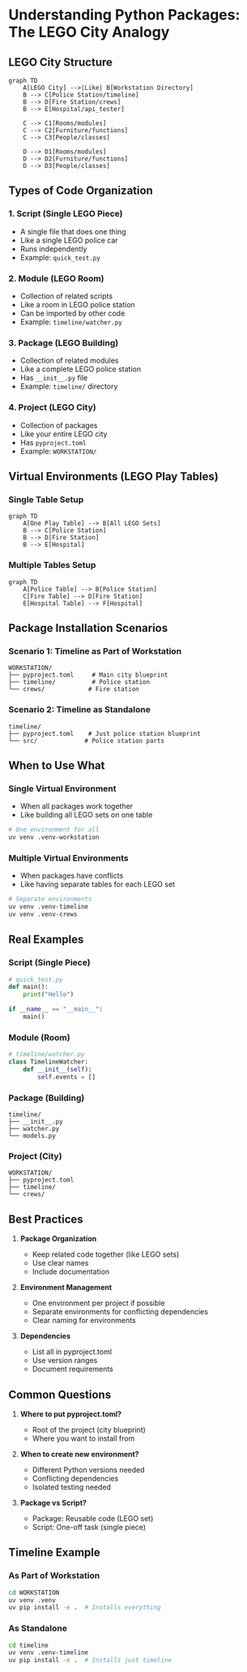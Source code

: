 # Understanding Python Packages: The LEGO City Analogy

## LEGO City Structure
```mermaid
graph TD
    A[LEGO City] -->|Like| B[Workstation Directory]
    B --> C[Police Station/timeline]
    B --> D[Fire Station/crews]
    B --> E[Hospital/api_tester]
    
    C --> C1[Rooms/modules]
    C --> C2[Furniture/functions]
    C --> C3[People/classes]
    
    D --> D1[Rooms/modules]
    D --> D2[Furniture/functions]
    D --> D3[People/classes]
```

## Types of Code Organization

### 1. Script (Single LEGO Piece)
- A single file that does one thing
- Like a single LEGO police car
- Runs independently
- Example: `quick_test.py`

### 2. Module (LEGO Room)
- Collection of related scripts
- Like a room in LEGO police station
- Can be imported by other code
- Example: `timeline/watcher.py`

### 3. Package (LEGO Building)
- Collection of related modules
- Like a complete LEGO police station
- Has `__init__.py` file
- Example: `timeline/` directory

### 4. Project (LEGO City)
- Collection of packages
- Like your entire LEGO city
- Has `pyproject.toml`
- Example: `WORKSTATION/`

## Virtual Environments (LEGO Play Tables)

### Single Table Setup
```mermaid
graph TD
    A[One Play Table] --> B[All LEGO Sets]
    B --> C[Police Station]
    B --> D[Fire Station]
    B --> E[Hospital]
```

### Multiple Tables Setup
```mermaid
graph TD
    A[Police Table] --> B[Police Station]
    C[Fire Table] --> D[Fire Station]
    E[Hospital Table] --> F[Hospital]
```

## Package Installation Scenarios

### Scenario 1: Timeline as Part of Workstation
```
WORKSTATION/
├── pyproject.toml     # Main city blueprint
├── timeline/          # Police station
└── crews/            # Fire station
```

### Scenario 2: Timeline as Standalone
```
timeline/
├── pyproject.toml    # Just police station blueprint
└── src/             # Police station parts
```

## When to Use What

### Single Virtual Environment
- When all packages work together
- Like building all LEGO sets on one table
```bash
# One environment for all
uv venv .venv-workstation
```

### Multiple Virtual Environments
- When packages have conflicts
- Like having separate tables for each LEGO set
```bash
# Separate environments
uv venv .venv-timeline
uv venv .venv-crews
```

## Real Examples

### Script (Single Piece)
```python
# quick_test.py
def main():
    print("Hello")

if __name__ == "__main__":
    main()
```

### Module (Room)
```python
# timeline/watcher.py
class TimelineWatcher:
    def __init__(self):
        self.events = []
```

### Package (Building)
```
timeline/
├── __init__.py
├── watcher.py
└── models.py
```

### Project (City)
```
WORKSTATION/
├── pyproject.toml
├── timeline/
└── crews/
```

## Best Practices

1. **Package Organization**
   - Keep related code together (like LEGO sets)
   - Use clear names
   - Include documentation

2. **Environment Management**
   - One environment per project if possible
   - Separate environments for conflicting dependencies
   - Clear naming for environments

3. **Dependencies**
   - List all in pyproject.toml
   - Use version ranges
   - Document requirements

## Common Questions

1. **Where to put pyproject.toml?**
   - Root of the project (city blueprint)
   - Where you want to install from

2. **When to create new environment?**
   - Different Python versions needed
   - Conflicting dependencies
   - Isolated testing needed

3. **Package vs Script?**
   - Package: Reusable code (LEGO set)
   - Script: One-off task (single piece)

## Timeline Example

### As Part of Workstation
```bash
cd WORKSTATION
uv venv .venv
uv pip install -e .  # Installs everything
```

### As Standalone
```bash
cd timeline
uv venv .venv-timeline
uv pip install -e .  # Installs just timeline
``` 